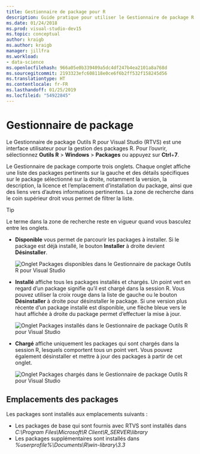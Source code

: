 ```yaml
---
title: Gestionnaire de package pour R
description: Guide pratique pour utiliser le Gestionnaire de package R dans Visual Studio pour l’installation et la gestion des packages R.
ms.date: 01/24/2018
ms.prod: visual-studio-dev15
ms.topic: conceptual
author: kraigb
ms.author: kraigb
manager: jillfra
ms.workload:
- data-science
ms.openlocfilehash: 966a05e0b339409a5dc4df247b4ea2101a8a768d
ms.sourcegitcommit: 2193323efc608118e0ce6f6b2ff532f158245d56
ms.translationtype: HT
ms.contentlocale: fr-FR
ms.lasthandoff: 01/25/2019
ms.locfileid: "54922845"
---
```

# <a name="package-manager"></a>Gestionnaire de package

Le Gestionnaire de package Outils R pour Visual Studio (RTVS) est une interface utilisateur pour la gestion des packages R. Pour l’ouvrir, sélectionnez **Outils R** > **Windows** > **Packages** ou appuyez sur **Ctrl**+**7**.

Le Gestionnaire de package comporte trois onglets. Chaque onglet affiche une liste des packages pertinents sur la gauche et des détails spécifiques sur le package sélectionné sur la droite, notamment la version, la description, la licence et l’emplacement d’installation du package, ainsi que des liens vers d’autres informations pertinentes. La zone de recherche dans le coin supérieur droit vous permet de filtrer la liste.

> [!Tip]
> Le terme dans la zone de recherche reste en vigueur quand vous basculez entre les onglets.

- **Disponible** vous permet de parcourir les packages à installer. Si le package est déjà installé, le bouton **Installer** à droite devient **Désinstaller**.

    ![Onglet Packages disponibles dans le Gestionnaire de package Outils R pour Visual Studio](media/package-manager-available.png)

- **Installé** affiche tous les packages installés et chargés. Un point vert en regard d’un package signifie qu’il est chargé dans la session R. Vous pouvez utiliser la croix rouge dans la liste de gauche ou le bouton **Désinstaller** à droite pour désinstaller le package. Si une version plus récente d’un package installé est disponible, une flèche bleue vers le haut affichée à droite du package permet d’effectuer la mise à jour.

    ![Onglet Packages installés dans le Gestionnaire de package Outils R pour Visual Studio](media/package-manager-installed.png)

- **Chargé** affiche uniquement les packages qui sont chargés dans la session R, lesquels comportent tous un point vert. Vous pouvez également désinstaller et mettre à jour des packages à partir de cet onglet.

    ![Onglet Packages chargés dans le Gestionnaire de package Outils R pour Visual Studio](media/package-manager-loaded.png)

## <a name="package-locations"></a>Emplacements des packages

Les packages sont installés aux emplacements suivants :

- Les packages de base qui sont fournis avec RTVS sont installés dans *C:\Program Files\Microsoft\R Client\R_SERVER\library*
- Les packages supplémentaires sont installés dans *%userprofile%\Documents\R\win-library\3.3*
